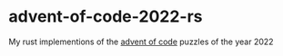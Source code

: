# advent-of-code-2022-rs

My rust implementions of the [advent of code](https://adventofcode.com) puzzles of the year 2022